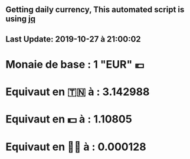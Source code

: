 ## Getting daily currency, This automated script is using [jq](https://stedolan.github.io/jq/)
## Last Update:  2019-10-27 à 21:00:02
 # Monaie de base : 1 "EUR" 💶 
 # Equivaut en 🇹🇳 à :  3.142988 
 # Equivaut en 💵 à : 1.10805
 # Equivaut en 🐱‍💻 à :  0.000128
